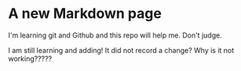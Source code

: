 # A new Markdown page

I'm learning git and Github and this repo will help me. Don't judge.

I am still learning  and adding!
It did not record a change?
Why is it not working?????